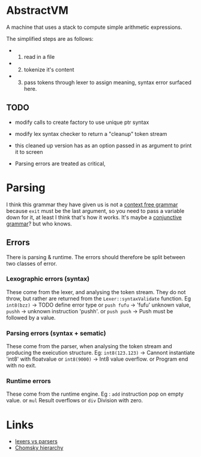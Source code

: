 # AbstractVM

A machine that uses a stack to compute simple arithmetic expressions.

The simplified steps are as follows: 

- 1. read in a file
- 2. tokenize it's content
- 3. pass tokens through lexer to assign meaning, syntax error surfaced here.


## TODO

- modify calls to create factory to use unique ptr syntax
- modify lex syntax checker to return a "cleanup" token stream
- this cleaned up version has as an option passed in as argument to print it to screen

- Parsing errors are treated as critical,   

# Parsing

I think this grammar they have given us is not a [context free grammar](https://en.wikipedia.org/wiki/Context-free_grammar) because `exit` must be the last argument, so you need to pass a variable down for it, at least I think that's how it works. It's maybe a [conjunctive grammar](https://en.wikipedia.org/wiki/Conjunctive_grammar)? but who knows. 

## Errors

There is parsing & runtime. The errors should therefore be split between two classes of error.

### Lexographic errors (syntax)

These come from the lexer, and analysing the token stream. They do not throw, but rather are returned from the `Lexer::syntaxValidate` function. Eg `int8(bzz)` -> TODO define error type or `push fufu` -> 'fufu' unknown value, `pushh` -> unknown instruction 'pushh'. or `push push` -> Push must be followed by a value.

### Parsing errors (syntax + sematic)

These come from the parser, when analysing the token stream and producing the exeicution structure. Eg: `int8(123.123)` -> Cannont instantiate 'int8' with floatvalue or `int8(9000)` -> Int8 value overflow. or Program end with no exit. 

### Runtime errors

These come from the runtime engine. Eg : `add` instruction pop on empty value. or `mul` Result overflows or `div` Division with zero.


# Links

- [lexers vs parsers](https://stackoverflow.com/questions/2842809/lexers-vs-parsers)
- [Chomsky hierarchy](https://en.wikipedia.org/wiki/Chomsky_hierarchy)


